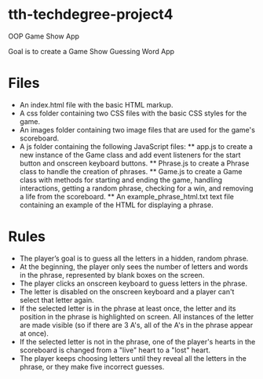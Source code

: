 # tth-techdegree-project4
OOP Game Show App

Goal is to create a Game Show Guessing Word App

# Files
* An index.html file with the basic HTML markup.
* A css folder containing two CSS files with the basic CSS styles for the game.
* An images folder containing two image files that are used for the game's scoreboard.
* A js folder containing the following JavaScript files:
** app.js to create a new instance of the Game class and add event listeners for the start button and onscreen keyboard buttons.
** Phrase.js to create a Phrase class to handle the creation of phrases.
** Game.js to create a Game class with methods for starting and ending the game, handling interactions, getting a random phrase, checking for a win, and removing a life from the scoreboard.
** An example_phrase_html.txt text file containing an example of the HTML for displaying a phrase.

# Rules
* The player’s goal is to guess all the letters in a hidden, random phrase.
* At the beginning, the player only sees the number of letters and words in the phrase, represented by blank boxes on the screen.
* The player clicks an onscreen keyboard to guess letters in the phrase.
* The letter is disabled on the onscreen keyboard and a player can't select that letter again.
* If the selected letter is in the phrase at least once, the letter and its position in the phrase is highlighted on screen. All instances of the letter are made visible (so if there are 3 A's, all of the A's in the phrase appear at once).
* If the selected letter is not in the phrase, one of the player's hearts in the scoreboard is changed from a "live" heart to a "lost" heart.
* The player keeps choosing letters until they reveal all the letters in the phrase, or they make five incorrect guesses.
